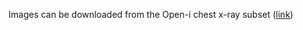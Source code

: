 Images can be downloaded from the Open-i chest x-ray subset ([link](https://openi.nlm.nih.gov/gridquery.php?q=&it=xg&sub=x))
